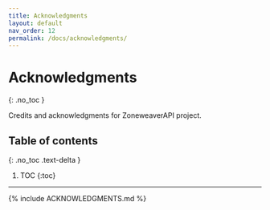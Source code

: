 ```yaml
---
title: Acknowledgments
layout: default
nav_order: 12
permalink: /docs/acknowledgments/
---
```


# Acknowledgments
{: .no_toc }

Credits and acknowledgments for ZoneweaverAPI project.

## Table of contents
{: .no_toc .text-delta }

1. TOC
{:toc}

---

{% include ACKNOWLEDGMENTS.md %}
